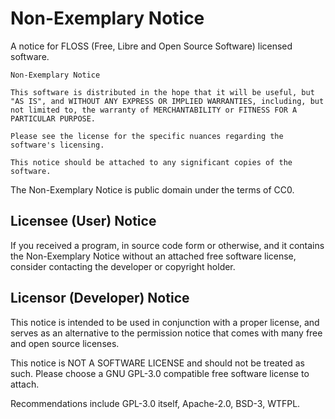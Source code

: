 # Non-Exemplary Notice

A notice for FLOSS (Free, Libre and Open Source Software) licensed
software.

```plaintext
Non-Exemplary Notice

This software is distributed in the hope that it will be useful, but "AS IS", and WITHOUT ANY EXPRESS OR IMPLIED WARRANTIES, including, but not limited to, the warranty of MERCHANTABILITY or FITNESS FOR A PARTICULAR PURPOSE.

Please see the license for the specific nuances regarding the software's licensing.

This notice should be attached to any significant copies of the software.
```

The Non-Exemplary Notice is public domain under the terms of CC0.

## Licensee (User) Notice

If you received a program, in source code form or otherwise, and it
contains the Non-Exemplary Notice without an attached free software
license, consider contacting the developer or copyright holder.

## Licensor (Developer) Notice

This notice is intended to be used in conjunction with a proper license,
and serves as an alternative to the permission notice that comes with
many free and open source licenses.

This notice is NOT A SOFTWARE LICENSE and should not be treated as such.
Please choose a GNU GPL-3.0 compatible free software license to attach.

Recommendations include GPL-3.0 itself, Apache-2.0, BSD-3, WTFPL.
